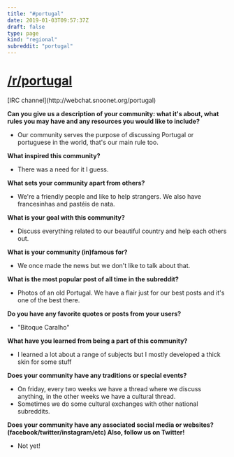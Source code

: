 ```yaml
---
title: "#portugal"
date: 2019-01-03T09:57:37Z
draft: false
type: page
kind: "regional"
subreddit: "portugal"
---
```


<h1><a href="https://portugal.reddit.com">/r/portugal</a></h1>
[IRC channel](http://webchat.snoonet.org/portugal)

**Can you give us a description of your community: what it's about, what rules you may have and any resources you would like to include?**

* Our community serves the purpose of discussing Portugal or portuguese in the world, that's our main rule too.

**What inspired this community?**

* There was a need for it I guess.

**What sets your community apart from others?**

* We're a friendly people and like to help strangers. We also have francesinhas and pastéis de nata.

**What is your goal with this community?**

* Discuss everything related to our beautiful country and help each others out.

**What is your community (in)famous for?**

* We once made the news but we don't like to talk about that.

**What is the most popular post of all time in the subreddit?**

* Photos of an old Portugal. We have a flair just for our best posts and it's one of the best there.

**Do you have any favorite quotes or posts from your users?**

* "Bitoque Caralho"

**What have you learned from being a part of this community?**

* I learned a lot about a range of subjects but I mostly developed a thick skin for some stuff

**Does your community have any traditions or special events?**

* On friday, every two weeks we have a thread where we discuss anything, in the other weeks we have a cultural thread.
* Sometimes we do some cultural exchanges with other national subreddits.

**Does your community have any associated social media or websites? (facebook/twitter/instagram/etc) Also, follow us on Twitter!**

* Not yet!

